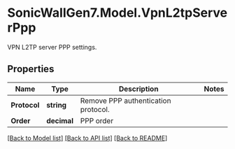# SonicWallGen7.Model.VpnL2tpServerPpp
VPN L2TP server PPP settings.

## Properties

Name | Type | Description | Notes
------------ | ------------- | ------------- | -------------
**Protocol** | **string** | Remove PPP authentication protocol. | 
**Order** | **decimal** | PPP order | 

[[Back to Model list]](../README.md#documentation-for-models) [[Back to API list]](../README.md#documentation-for-api-endpoints) [[Back to README]](../README.md)


